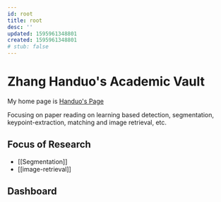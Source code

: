 ```yaml
---
id: root
title: root
desc: ''
updated: 1595961348801
created: 1595961348801
# stub: false
---
```


# Zhang Handuo's Academic Vault

My home page is [Handuo's Page](https://zhanghanduo.github.io)

Focusing on paper reading on learning based detection, segmentation, keypoint-extraction, matching and image retrieval, etc.


## Focus of Research

- [[Segmentation]]
- [[image-retrieval]]

## Dashboard

  